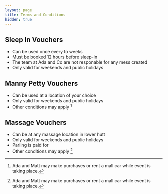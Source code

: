 ```yaml
---
layout: page
title: Terms and Conditions
hidden: true
---
```


## Sleep In Vouchers
  
  * Can be used once every to weeks
  * Must be booked 12 hours before sleep-in
  * The team at Ada and Co are not responable for any mess created
  * Only valid for weekends and public holidays

## Manny Petty Vouchers
  * Can be used at a location of your choice
  * Only valid for weekends and public holidays
  * Other conditions may apply [^1]

## Massage Vouchers
  * Can be at any massage location in lower hutt
  * Only valid for weekends and public holidays
  * Parling is paid for 
  * Other conditions may apply [^1]

[^1]: Ada and Matt may make purchases or rent a mall car while event is taking place.